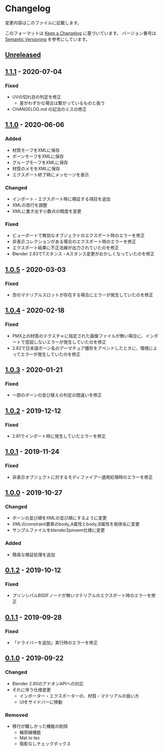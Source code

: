 # Changelog
変更内容はこのファイルに記載します。

このフォーマットは [Keep a Changelog](https://keepachangelog.com/ja/1.0.0/) に基づいています。
バージョン番号は [Semantic Versioning](https://semver.org/lang/ja/spec/v2.0.0.html) を参考にしています。

## [Unreleased]

## [1.1.1] - 2020-07-04
### Fixed
- UVの切れ目の判定を修正
  - 差がわずかな場合は繋がっているものと扱う
- CHANGELOG.md の記法のミスの修正

## [1.1.0] - 2020-06-06
### Added
- 材質モーフをXMLに保存
- ボーンモーフをXMLに保存
- グループモーフをXMLに保存
- 材質のメモをXMLに保存
- エクスポート終了時にメッセージを表示

### Changed
- インポート・エクスポート時に検証する項目を追加
- XMLの改行を調整
- XMLに書き出す小数点の精度を変更

### Fixed
- ビューポートで無効なオブジェクトのエクスポート時のエラーを修正
- 非表示コレクションがある場合のエクスポート時のエラーを修正
- エクスポート結果に不正法線が出力されていたのを修正
- Blender 2.83でTスタンス・Aスタンス変更がおかしくなっていたのを修正

## [1.0.5] - 2020-03-03
### Fixed
- 空のマテリアルスロットが存在する場合にエラーが発生していたのを修正

## [1.0.4] - 2020-02-18
### Fixed
- PMX上の材質のテクスチャに指定された画像ファイルが無い場合に、インポートで意図しないエラーが発生していたのを修正
- 2.82で日本語ボーン名のアーマチュア雛形をアペンドしたときに、環境によってエラーが発生していたのを修正

## [1.0.3] - 2020-01-21
### Fixed
- 一部のボーンの並び替えの判定の間違いを修正

## [1.0.2] - 2019-12-12
### Fixed
- 2.81でインポート時に発生していたエラーを修正

## [1.0.1] - 2019-11-24
### Fixed
- 非表示オブジェクトに対するモディファイアー適用処理時のエラーを修正

## [1.0.0] - 2019-10-27
### Changed
- ボーンの並び順をXMLの並び順にするように変更
- XMLのconstraint要素のbody_A属性とbody_B属性を剛体名に変更
- サンプルファイルをblender2pmxem仕様に変更

### Added
- 簡易な検証処理を追加

## [0.1.2] - 2019-10-12
### Fixed
- プリンシパルBSDFノードが無いマテリアルのエクスポート時のエラーを修正

## [0.1.1] - 2019-09-28
### Fixed
- 「ドライバーを追加」実行時のエラーを修正

## [0.1.0] - 2019-09-22
### Changed
- Blender 2.80のアドオンAPIへの対応
- それに伴う仕様変更
  - インポーター・エクスポーターの、材質・マテリアルの扱い方
  - UIをサイドバーに移動

### Removed
- 移行が難しかった機能の削除
  - 輪郭線機能
  - Mat to tex
  - 陰影なしチェックボックス

[Unreleased]: https://github.com/matunnkazumi/blender2pmxem/compare/1.1.1...HEAD
[1.1.1]: https://github.com/matunnkazumi/blender2pmxem/compare/1.1.0...1.1.1
[1.1.0]: https://github.com/matunnkazumi/blender2pmxem/compare/1.0.5...1.1.0
[1.0.5]: https://github.com/matunnkazumi/blender2pmxem/compare/1.0.4...1.0.5
[1.0.4]: https://github.com/matunnkazumi/blender2pmxem/compare/1.0.3...1.0.4
[1.0.3]: https://github.com/matunnkazumi/blender2pmxem/compare/1.0.2...1.0.3
[1.0.2]: https://github.com/matunnkazumi/blender2pmxem/compare/1.0.1...1.0.2
[1.0.1]: https://github.com/matunnkazumi/blender2pmxem/compare/1.0.0...1.0.1
[1.0.0]: https://github.com/matunnkazumi/blender2pmxem/compare/0.1.2...1.0.0
[0.1.2]: https://github.com/matunnkazumi/blender2pmxem/compare/0.1.1...0.1.2
[0.1.1]: https://github.com/matunnkazumi/blender2pmxem/compare/0.1.0...0.1.1
[0.1.0]: https://github.com/matunnkazumi/blender2pmxem/releases/tag/0.1.0
